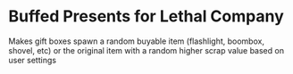 # Buffed Presents for Lethal Company
Makes gift boxes spawn a random buyable item (flashlight, boombox, shovel, etc) or the original item with a random higher scrap value based on user settings
